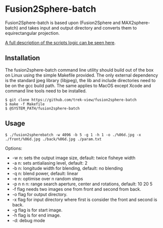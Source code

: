 # Fusion2Sphere-batch

Fusion2Sphere-batch is based upon (Fusion2Sphere and MAX2sphere-batch) and takes input and output directory and converts them to equirectangular projection.

[A full description of the scripts logic can be seen here](https://github.com/trek-view/fusion2sphere).

## Installation

The fusion2sphere-batch command line utility should build out of the box on Linux using the simple Makefile provided. The only external dependency is the standard jpeg library (libjpeg), the lib and include directories need to be on the gcc build path. The same applies to MacOS except Xcode and command line tools need to be installed.

```
$ git clone https://github.com/trek-view/fusion2sphere-batch
$ make -f Makefile
$ @SYSTEM_PATH/fusion2sphere-batch
```

## Usage

```
$ ./fusion2spherebatch -w 4096 -b 5 -g 1 -h 1 -o ./%06d.jpg -x ./front/%06d.jpg ./back/%06d.jpg ./param.txt
```

Options:

* -w n: sets the output image size, default: twice fisheye width
* -a n: sets antialiasing level, default: 2
* -b n: longitude width for blending, default: no blending
* -q n: blend power, default: linear
* -e n: optimise over n random steps
* -p n n n: range search aperture, center and rotations, default: 10 20 5
* -f flag needs two images one from front and second from back.
* -o flag for output directory.
* -x flag for input directory where first is consider the front and second is back.
* -g flag is for start image.
* -h flag is for end image.
* -d: debug mode
